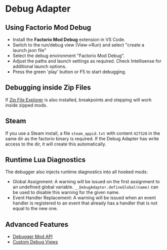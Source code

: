 # Debug Adapter

## Using Factorio Mod Debug

* Install the **Factorio Mod Debug** extension in VS Code.
* Switch to the run/debug view (View->Run) and select "create a launch.json file"
* Select the debug environment "Factorio Mod Debug".
* Adjust the paths and launch settings as required. Check Intellisense for additional launch options.
* Press the green 'play' button or F5 to start debugging.

## Debugging inside Zip Files

If [Zip File Explorer](https://marketplace.visualstudio.com/items?itemName=slevesque.vscode-zipexplorer) is also installed, breakpoints and stepping will work inside zipped mods.

## Steam

If you use a Steam install, a file `steam_appid.txt` with content `427520` in the same dir as the factorio binary is required. If the Debug Adapter has write access to the dir, it will create this automatically.

## Runtime Lua Diagnostics

The debugger also injects runtime diagnostics into all hooked mods:

  * Global Assignment: A warning will be issued on the first assignment to an undefined global variable. `__DebugAdapter.defineGlobal(name)` can be used to disable this warning for the given name.
  * Event Handler Replacement: A warning will be issued when an event handler is registered to an event that already has a handler that is not equal to the new one.

## Advanced Features

  * [Debugger Mod API](doc/debugapi.md)
  * [Custom Debug Views](doc/variables.md)